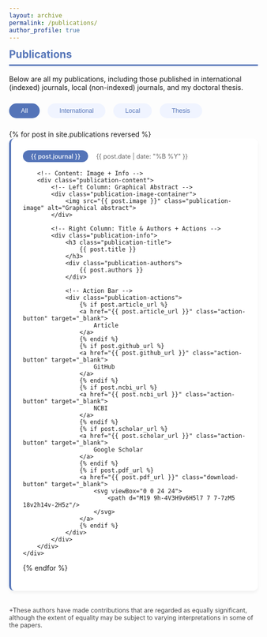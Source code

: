 ```yaml
---
layout: archive
permalink: /publications/
author_profile: true
---
```


<style>
/* Publication Card */
.publication-card {
    background: white;
    border-radius: 10px;
    padding: 1.5rem;
    box-shadow: 0 4px 6px rgba(0,0,0,0.05);
    border-left: 4px solid #5474B8;
    margin-bottom: 2rem;
}

/* Header Section */
.publication-header {
    display: flex;
    align-items: center;
    gap: 1rem;
    margin-bottom: 1rem;
}

.publication-journal {
    background: #5474B8;
    color: white;
    padding: 0.3rem 1rem;
    border-radius: 15px;
    font-size: 0.9em;
    font-weight: 500;
}

.publication-date {
    color: #666;
    font-size: 0.9em;
}

/* Content Layout */
.publication-content {
    display: grid;
    grid-template-columns: 150px 1fr;
    gap: 1.5rem;
    align-items: start;
}

.publication-image {
    width: 100%;
    height: 120px;
    object-fit: cover;
    border-radius: 8px;
    border: 1px solid #eee;
}

.publication-info {
    padding: 0 0;
}

.publication-title {
    font-size: 1.1rem;
    margin: 0 0 0.5rem;
    line-height: 1.3;
}

.publication-authors {
    color: #444;
    font-size: 0.9em;
    margin-bottom: 1rem;
}

/* Action Bar */
.publication-actions {
    display: flex;
    align-items: center;
    gap: 1rem;
    flex-wrap: wrap;
}

.action-button {
    background: #f0f4ff;
    color: #5474B8;
    padding: 0.3rem 0.8rem;
    border-radius: 15px;
    font-size: 0.9em;
    text-decoration: none;
    transition: all 0.2s ease;
    border: none;
    cursor: pointer;
}

.action-button:hover {
    background: #e0e7ff;
    color: #405d9c;
}

.download-button {
    background: #ff4444;
    width: 32px;
    height: 32px;
    display: flex;
    align-items: center;
    justify-content: center;
    border-radius: 50%;
    transition: all 0.2s ease;
}

.download-button:hover {
    background: #cc0000;
}

.download-button svg {
    width: 18px;
    height: 18px;
    fill: white;
}

/* Mobile Optimization */
@media (max-width: 768px) {
    .publication-content {
        grid-template-columns: 1fr;
        grid-template-rows: auto auto;
    }
    
    .publication-image {
        height: 150px;
        order: 2;
    }
    
    .publication-info {
        order: 1;
    }
}

.filter-buttons {
    display: flex;
    gap: 1rem;
    margin: 1.5rem 0;
}

.filter-button {
    background: #f0f4ff;
    color: #5474B8;
    padding: 0.5rem 1.5rem;
    border-radius: 15px;
    border: none;
    cursor: pointer;
    transition: all 0.2s ease;
    font-size: 0.9em;
}

.filter-button.active {
    background: #5474B8;
    color: white;
}

.filter-button:hover {
    background: #e0e7ff;
}
    
</style>

<div class="section-card">
<h2 style="color: #5474B8; border-bottom: 3px solid #5474B8; padding-bottom: 0.5rem; margin-top: 0.5rem;">Publications</h2>

<p>Below are all my publications, including those published in international (indexed) journals, local (non-indexed) journals, and my doctoral thesis.</p>

<!-- Filter Buttons -->
<div class="filter-buttons">
    <button class="filter-button active" data-filter="all">All</button>
    <button class="filter-button" data-filter="international">International</button>
    <button class="filter-button" data-filter="local">Local</button>
    <button class="filter-button" data-filter="thesis">Thesis</button>
</div>

<div class="publication-grid">
{% for post in site.publications reversed %}
    <div class="publication-card" data-category="{{ post.category }}">
        <!-- Header with Journal & Date -->
        <div class="publication-header">
            <span class="publication-journal">{{ post.journal }}</span>
            <span class="publication-date">{{ post.date | date: "%B %Y" }}</span>
        </div>

        <!-- Content: Image + Info -->
        <div class="publication-content">
            <!-- Left Column: Graphical Abstract -->
            <div class="publication-image-container">
                <img src="{{ post.image }}" class="publication-image" alt="Graphical abstract">
            </div>

            <!-- Right Column: Title & Authors + Actions -->
            <div class="publication-info">
                <h3 class="publication-title">
                    {{ post.title }}
                </h3>
                <div class="publication-authors">
                    {{ post.authors }}
                </div>
                
                <!-- Action Bar -->
                <div class="publication-actions">
                    {% if post.article_url %}
                    <a href="{{ post.article_url }}" class="action-button" target="_blank">
                        Article
                    </a>
                    {% endif %}
                    {% if post.github_url %}
                    <a href="{{ post.github_url }}" class="action-button" target="_blank">
                        GitHub
                    </a>
                    {% endif %}
                    {% if post.ncbi_url %}
                    <a href="{{ post.ncbi_url }}" class="action-button" target="_blank">
                        NCBI
                    </a>
                    {% endif %}
                    {% if post.scholar_url %}
                    <a href="{{ post.scholar_url }}" class="action-button" target="_blank">
                        Google Scholar
                    </a>
                    {% endif %}
                    {% if post.pdf_url %}
                    <a href="{{ post.pdf_url }}" class="download-button" target="_blank">
                        <svg viewBox="0 0 24 24">
                            <path d="M19 9h-4V3H9v6H5l7 7 7-7zM5 18v2h14v-2H5z"/>
                        </svg>
                    </a>
                    {% endif %}
                </div>
            </div>
        </div>
    </div>
{% endfor %}
</div>

<script>
document.querySelectorAll('.filter-button').forEach(button => {
    button.addEventListener('click', () => {
        // Remove active class from all buttons
        document.querySelectorAll('.filter-button').forEach(btn => btn.classList.remove('active'));
        
        // Add active class to clicked button
        button.classList.add('active');
        
        const filter = button.dataset.filter;
        
        // Filter publications
        document.querySelectorAll('.publication-card').forEach(card => {
            const category = card.dataset.category;
            if (filter === 'all' || category === filter) {
                card.style.display = 'block';
            } else {
                card.style.display = 'none';
            }
        });
    });
});
</script>

<p style="color: #444; font-size: 0.9em;">+These authors have made contributions that are regarded as equally significant, although the extent of equality may be subject to varying interpretations in some of the papers.</p>
</div>
